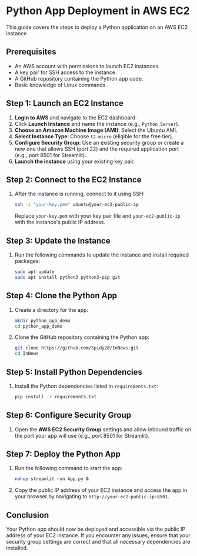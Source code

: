 

# Python App Deployment in AWS EC2

This guide covers the steps to deploy a Python application on an AWS EC2 instance.

## Prerequisites

- An AWS account with permissions to launch EC2 instances.
- A key pair for SSH access to the instance.
- A GitHub repository containing the Python app code.
- Basic knowledge of Linux commands.

## Step 1: Launch an EC2 Instance

1. **Login to AWS** and navigate to the EC2 dashboard.
2. Click **Launch Instance** and name the instance (e.g., `Python_Server`).
3. **Choose an Amazon Machine Image (AMI)**: Select the Ubuntu AMI.
4. **Select Instance Type**: Choose `t2.micro` (eligible for the free tier).
5. **Configure Security Group**: Use an existing security group or create a new one that allows SSH (port 22) and the required application port (e.g., port 8501 for Streamlit).
6. **Launch the instance** using your existing key pair.

## Step 2: Connect to the EC2 Instance

1. After the instance is running, connect to it using SSH:
   ```bash
   ssh -i "your-key.pem" ubuntu@your-ec2-public-ip
   ```
   Replace `your-key.pem` with your key pair file and `your-ec2-public-ip` with the instance's public IP address.

## Step 3: Update the Instance

1. Run the following commands to update the instance and install required packages:
   ```bash
   sudo apt update
   sudo apt install python3 python3-pip git
   ```

## Step 4: Clone the Python App

1. Create a directory for the app:
   ```bash
   mkdir python_app_demo
   cd python_app_demo
   ```
2. Clone the GitHub repository containing the Python app:
   ```bash
   git clone https://github.com/Spidy20/InNews.git
   cd InNews
   ```

## Step 5: Install Python Dependencies

1. Install the Python dependencies listed in `requirements.txt`:
   ```bash
   pip install -r requirements.txt
   ```

## Step 6: Configure Security Group

1. Open the **AWS EC2 Security Group** settings and allow inbound traffic on the port your app will use (e.g., port 8501 for Streamlit).

## Step 7: Deploy the Python App

1. Run the following command to start the app:
   ```bash
   nohup streamlit run App.py &
   ```
2. Copy the public IP address of your EC2 instance and access the app in your browser by navigating to `http://your-ec2-public-ip:8501`.

## Conclusion

Your Python app should now be deployed and accessible via the public IP address of your EC2 instance. If you encounter any issues, ensure that your security group settings are correct and that all necessary dependencies are installed.

